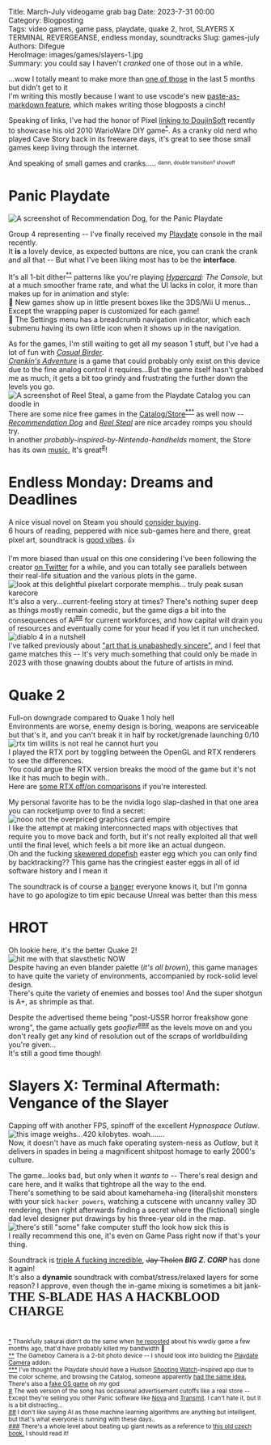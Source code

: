 Title: March-July videogame grab bag
Date: 2023-7-31 00:00  
Category: Blogposting  
Tags: video games, game pass, playdate, quake 2, hrot, SLAYERS X TERMINAL REVERGEANSE, endless monday, soundtracks
Slug: games-july
Authors: Difegue  
HeroImage: images/games/slayers-1.jpg  
Summary: you could say I haven't _cranked_ one of those out in a while.

...wow I totally meant to make more than [one of those](./games-february.html) in the last 5 months but didn't get to it  
I'm writing this mostly because I want to use vscode's new [paste-as-markdown feature](https://code.visualstudio.com/updates/v1_80#_markdown-format-pasted-urls-as-markdown-links), which makes writing those blogposts a cinch!  

Speaking of links, I've had the honor of Pixel [linking to DoujinSoft](https://twitter.com/pigadev/status/1685636317982650369?s=20) recently to showcase his old 2010 WarioWare DIY game<sup id="ref-1">[*](#note-1)</sup>. As a cranky old nerd who played Cave Story back in its freeware days, it's great to see those small games keep living through the internet.  

And speaking of small games and cranks..... <sup><sub>damn, double transition? showoff</sup></sub>  

# Panic Playdate
![A screenshot of Recommendation Dog, for the Panic Playdate](images/games/playdate-1.gif)  

Group 4 representing -- I've finally received my [Playdate](https://play.date/) console in the mail recently.  
It **is** a lovely device, as expected buttons are nice, you can crank the crank and all that -- But what I've been liking most has to be the **interface**.  

It's all 1-bit dither<sup id="ref-2">[**](#note-2)</sup> patterns like you're playing _[Hypercard](https://hypercard.org/): The Console_, but at a much smoother frame rate, and what the UI lacks in color, it more than makes up for in animation and style:  
🎁 New games show up in little present boxes like the 3DS/Wii U menus... Except the wrapping paper is customized for each game!  
🧶 The Settings menu has a breadcrumb navigation indicator, which each submenu having its own little icon when it shows up in the navigation.

As for the games, I'm still waiting to get all my season 1 stuff, but I've had a lot of fun with _[Casual Birder](https://play.date/games/casual-birder/)_.  
_[Crankin's Adventure](https://play.date/games/crankin/)_ is a game that could probably only exist on this device due to the fine analog control it requires...But the game itself hasn't grabbed me as much, it gets a bit too grindy and frustrating the further down the levels you go.  
![A screenshot of Reel Steal, a game from the Playdate Catalog you can doodle in](images/games/playdate-2.gif)  
There are some nice free games in the [Catalog/Store](https://play.date/games/)<sup id="ref-3">[***](#note-3)</sup> as well now -- _[Recommendation Dog](https://play.date/games/recommendation-dog/)_ and _[Reel Steal](https://play.date/games/reel-steal/)_ are nice arcadey romps you should try.  
In another _probably-inspired-by-Nintendo-handhelds_ moment, the Store has its own [music.](https://play.date/catalog/music) It's great<sup id="ref-4">[#](#note-4)</sup>!  

# Endless Monday: Dreams and Deadlines

A nice visual novel on Steam you should [consider buying](https://endlessmonday.com/monthly/).  
6 hours of reading, peppered with nice sub-games here and there, great pixel art, soundtrack is [good vibes](https://chancethrash.bandcamp.com/track/cubical-for-two). 👍  

I'm more biased than usual on this one considering I've been following the creator [on Twitter](https://twitter.com/hcnone) for a while, and you can totally see parallels between their real-life situation and the various plots in the game.   
![look at this delightful pixelart corporate memphis... truly peak susan karecore](images/games/monday.jpg)  
It's also a very...current-feeling story at times? There's nothing super deep as things mostly remain comedic, but the game digs a bit into the consequences of AI<sup id="ref-5">[##](#note-5)</sup> for current workforces, and how capital will drain you of resources and eventually come for your head if you let it run unchecked.  
![diablo 4 in a nutshell](images/games/monday-2.jpg)  
I've talked previously about ["art that is unabashedly sincere"](./2022-recap.html), and I feel that game matches this -- It's very much something that could only be made in 2023 with those gnawing doubts about the future of artists in mind.

# Quake 2

Full-on downgrade compared to Quake 1 holy hell  
Environments are worse, enemy design is boring, weapons are serviceable but that's it, and you can't break it in half by rocket/grenade launching 0/10  
![rtx tim willits is not real he cannot hurt you](images/games/q2.jpg)  
I played the RTX port by toggling between the OpenGL and RTX renderers to see the differences.  
You could argue the RTX version breaks the mood of the game but it's not like it has much to begin with..  
Here are [some RTX off/on comparisons](./quake-rtx.html) if you're interested.  

My personal favorite has to be the nvidia logo slap-dashed in that one area you can rocketjump over to find a secret:  
![nooo not the overpriced graphics card empire](images/games/q2-3-on.jpg)  
I like the attempt at making interconnected maps with objectives that require you to move back and forth, but it's not really exploited all that well until the final level, which feels a bit more like an actual dungeon.  
Oh and the fucking [skewered dopefish](https://www.youtube.com/watch?v=YBQqDZwSUrA) easter egg which you can only find by backtracking?? This game has the cringiest easter eggs in all of id software history and I mean it    

The soundtrack is of course a [banger](https://www.youtube.com/watch?v=jY6yBTYxLko) everyone knows it, but I'm gonna have to go apologize to tim epic because Unreal was better than this mess

# HROT

Oh lookie here, it's the better Quake 2!  
![hit me with that slavsthetic NOW](images/games/hrot.jpg)  
Despite having an even blander palette (_it's all brown_), this game manages to have quite the variety of environments, accompanied by rock-solid level design.  
There's quite the variety of enemies and bosses too! And the super shotgun is A+, as shrimple as that.

Despite the advertised theme being "post-USSR horror freakshow gone wrong", the game actually gets _goofier_<sup id="ref-6">[###](#note-6)</sup> as the levels move on and you don't really get any kind of resolution out of the scraps of worldbuilding you're given...  
It's still a good time though!    

# Slayers X: Terminal Aftermath: Vengance of the Slayer  

Capping off with another FPS, spinoff of the excellent _Hypnospace Outlaw_.  
![this image weighs...420 kilobytes. woah.......](images/games/slayers-2.jpg)  
Now, it doesn't have as much fake operating system-ness as _Outlaw_, but it delivers in spades in being a magnificent shitpost homage to early 2000's culture.  

The game...looks bad, but only when it *wants to* -- There's real design and care here, and it walks that tightrope all the way to the end.  
There's something to be said about kamehameha-ing (literal)shit monsters with your sick `hacker powers`, watching a cutscene with uncanny valley 3D rendering, then right afterwards finding a secret where the (fictional) single dad level designer put drawings by his three-year old in the map.       
![there's still "some" fake computer stuff tho look how sick this is](images/games/slayers-1.jpg)  
I really recommend this one, it's even on Game Pass right now if that's your thing.  

Soundtrack is [triple A fucking incredible](https://www.youtube.com/watch?v=ZGo-MLA6YfU), <s>Jay Tholen</s> _**BIG Z. CORP**_ has done it again!  
It's also a **dynamic** soundtrack with combat/stress/relaxed layers for some reason? I approve, even though the in-game mixing is sometimes a bit jank-<span style="font-family:comic sans ms; font-size: 25px"/>**THE S-BLADE HAS A HACKBLOOD CHARGE**</span>  

#

<sup id="note-1">[\*](#ref-1) Thankfully sakurai didn't do the same when [he reposted](https://twitter.com/Sora_Sakurai/status/1589530503170109440?s=20) about his wwdiy game a few months ago, that'd have probably killed my bandwidth 🥲</sup>  
<sup id="note-2">[\*\*](#ref-2) The Gameboy Camera is a 2-bit photo device -- I should look into building the [Playdate Camera](https://hackaday.com/2023/07/20/game-boy-style-camera-for-playdate/) addon.</sup>  
<sup id="note-3">[\*\*\*](#ref-3) I've thought the Playdate should have a Hudson [Shooting Watch](https://www.ign.com/wikis/hudson-shooting-watch/)-inspired app due to the color scheme, and browsing the Catalog, someone apparently [had the same idea.](https://play.date/games/mash-gadget/) There's also a [fake OS game](https://play.date/games/stars-of-the-screen/) oh my god </sup>  
<sup id="note-4">[#](#ref-4) The web version of the song has occasional advertisement cutoffs like a real store -- Except they're selling you other Panic software like [Nova](https://nova.app/) and [Transmit](https://panic.com/transmit/). I can't hate it, but it is a bit distracting... </sup>  
<sup id="note-5">[##](#ref-5) I don't like saying AI as those machine learning algorithms are anything but intelligent, but that's what everyone is running with these days..</sup>  
<sup id="note-6">[###](#ref-6) There's a whole level about beating up giant newts as a reference to [this old czech book.](https://en.wikipedia.org/wiki/War_with_the_Newts) I should read it!</sup>  